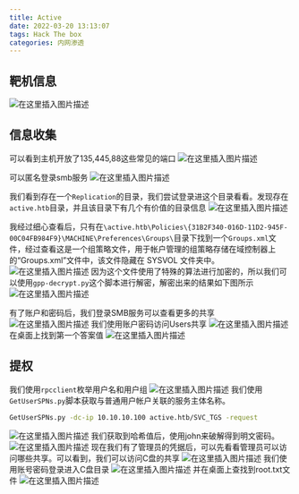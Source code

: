 ```yaml
---
title: Active
date: 2022-03-20 13:13:07
tags: Hack The box
categories: 内网渗透
---
```


## 靶机信息
![在这里插入图片描述](https://img-blog.csdnimg.cn/eda8a039099d4943bbdadeca0b30a10a.png?x-oss-process=image/watermark,type_ZHJvaWRzYW5zZmFsbGJhY2s,shadow_50,text_Q1NETiBA5bmz5Yeh55qE5a2m6ICF,size_20,color_FFFFFF,t_70,g_se,x_16)
## 信息收集
可以看到主机开放了135,445,88这些常见的端口
![在这里插入图片描述](https://img-blog.csdnimg.cn/5cf14b42521c4a969e73a389b2407517.png?x-oss-process=image/watermark,type_ZHJvaWRzYW5zZmFsbGJhY2s,shadow_50,text_Q1NETiBA5bmz5Yeh55qE5a2m6ICF,size_20,color_FFFFFF,t_70,g_se,x_16)

<!--more-->

可以匿名登录smb服务
![在这里插入图片描述](https://img-blog.csdnimg.cn/e3d0be21298842868f97f94a04e6481e.png?x-oss-process=image/watermark,type_ZHJvaWRzYW5zZmFsbGJhY2s,shadow_50,text_Q1NETiBA5bmz5Yeh55qE5a2m6ICF,size_20,color_FFFFFF,t_70,g_se,x_16)

我们看到存在一个`Replication`的目录，我们尝试登录进这个目录看看。发现存在`active.htb`目录，并且该目录下有几个有价值的目录信息
![在这里插入图片描述](https://img-blog.csdnimg.cn/5539c4e4a9ad4b5da24575f1cae90b36.png?x-oss-process=image/watermark,type_ZHJvaWRzYW5zZmFsbGJhY2s,shadow_50,text_Q1NETiBA5bmz5Yeh55qE5a2m6ICF,size_20,color_FFFFFF,t_70,g_se,x_16)

<!--more-->

我经过细心查看后，只有在`\active.htb\Policies\{31B2F340-016D-11D2-945F-00C04FB984F9}\MACHINE\Preferences\Groups\`目录下找到一个`Groups.xml`文件，经过查看这是一个组策略文件，用于帐户管理的组策略存储在域控制器上的“Groups.xml”文件中，该文件隐藏在 SYSVOL 文件夹中。
![在这里插入图片描述](https://img-blog.csdnimg.cn/3dfeaf7a43274b6db80c1986b56c764c.png?x-oss-process=image/watermark,type_ZHJvaWRzYW5zZmFsbGJhY2s,shadow_50,text_Q1NETiBA5bmz5Yeh55qE5a2m6ICF,size_20,color_FFFFFF,t_70,g_se,x_16)
因为这个文件使用了特殊的算法进行加密的，所以我们可以使用`gpp-decrypt.py`这个脚本进行解密，解密出来的结果如下图所示
![在这里插入图片描述](https://img-blog.csdnimg.cn/3b1d134c71474bf78e60b56c7094f613.png?x-oss-process=image/watermark,type_ZHJvaWRzYW5zZmFsbGJhY2s,shadow_50,text_Q1NETiBA5bmz5Yeh55qE5a2m6ICF,size_20,color_FFFFFF,t_70,g_se,x_16)

有了账户和密码后，我们登录SMB服务可以查看更多的共享
![在这里插入图片描述](https://img-blog.csdnimg.cn/a0cabca528234f819d7f3fac04fd95c5.png?x-oss-process=image/watermark,type_ZHJvaWRzYW5zZmFsbGJhY2s,shadow_50,text_Q1NETiBA5bmz5Yeh55qE5a2m6ICF,size_20,color_FFFFFF,t_70,g_se,x_16)
我们使用账户密码访问Users共享
![在这里插入图片描述](https://img-blog.csdnimg.cn/3d172d64bc1c426399eefb0f548f5fff.png?x-oss-process=image/watermark,type_ZHJvaWRzYW5zZmFsbGJhY2s,shadow_50,text_Q1NETiBA5bmz5Yeh55qE5a2m6ICF,size_20,color_FFFFFF,t_70,g_se,x_16)
在桌面上找到第一个答案值
![在这里插入图片描述](https://img-blog.csdnimg.cn/9465fa15bea246989886ef686a471ddc.png?x-oss-process=image/watermark,type_ZHJvaWRzYW5zZmFsbGJhY2s,shadow_50,text_Q1NETiBA5bmz5Yeh55qE5a2m6ICF,size_20,color_FFFFFF,t_70,g_se,x_16)
## 提权
我们使用`rpcclient`枚举用户名和用户组
![在这里插入图片描述](https://img-blog.csdnimg.cn/fe3c3ce5801a4fca8ff2eae28e6cc801.png?x-oss-process=image/watermark,type_ZHJvaWRzYW5zZmFsbGJhY2s,shadow_50,text_Q1NETiBA5bmz5Yeh55qE5a2m6ICF,size_20,color_FFFFFF,t_70,g_se,x_16)
我们使用`GetUserSPNs.py`脚本获取与普通用户帐户关联的服务主体名称。

```bash
GetUserSPNs.py -dc-ip 10.10.10.100 active.htb/SVC_TGS -request
```
![在这里插入图片描述](https://img-blog.csdnimg.cn/18a215bbad5044eea14f81afb92ed4a6.png?x-oss-process=image/watermark,type_ZHJvaWRzYW5zZmFsbGJhY2s,shadow_50,text_Q1NETiBA5bmz5Yeh55qE5a2m6ICF,size_20,color_FFFFFF,t_70,g_se,x_16)
我们获取到哈希值后，使用john来破解得到明文密码。
![在这里插入图片描述](https://img-blog.csdnimg.cn/fefaa6cda3e74dbf93337c78a2fededc.png?x-oss-process=image/watermark,type_ZHJvaWRzYW5zZmFsbGJhY2s,shadow_50,text_Q1NETiBA5bmz5Yeh55qE5a2m6ICF,size_20,color_FFFFFF,t_70,g_se,x_16)
现在我们有了管理员的凭据后，可以先看看管理员可以访问哪些共享。可以看到，我们可以访问C盘的共享
![在这里插入图片描述](https://img-blog.csdnimg.cn/ddc1a806b114476996349f7104571698.png?x-oss-process=image/watermark,type_ZHJvaWRzYW5zZmFsbGJhY2s,shadow_50,text_Q1NETiBA5bmz5Yeh55qE5a2m6ICF,size_20,color_FFFFFF,t_70,g_se,x_16)
我们使用账号密码登录进入C盘目录
![在这里插入图片描述](https://img-blog.csdnimg.cn/44b03ce98746402491959058ebfaa443.png?x-oss-process=image/watermark,type_ZHJvaWRzYW5zZmFsbGJhY2s,shadow_50,text_Q1NETiBA5bmz5Yeh55qE5a2m6ICF,size_20,color_FFFFFF,t_70,g_se,x_16)
并在桌面上查找到root.txt文件
![在这里插入图片描述](https://img-blog.csdnimg.cn/cdd2ab04ba094a5b9ec52a984a7b800f.png?x-oss-process=image/watermark,type_ZHJvaWRzYW5zZmFsbGJhY2s,shadow_50,text_Q1NETiBA5bmz5Yeh55qE5a2m6ICF,size_20,color_FFFFFF,t_70,g_se,x_16)
